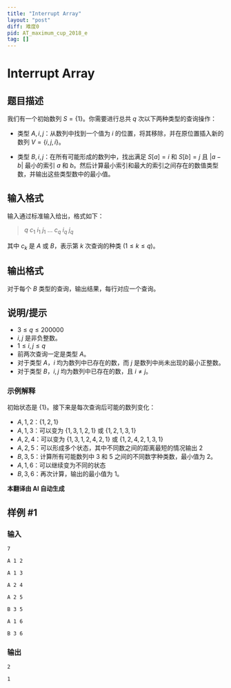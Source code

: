 ```yaml
---
title: "Interrupt Array"
layout: "post"
diff: 难度0
pid: AT_maximum_cup_2018_e
tag: []
---
```


# Interrupt Array

## 题目描述

我们有一个初始数列 $S = \{1\}$。你需要进行总共 $q$ 次以下两种类型的查询操作：

- 类型 $A, i, j$：从数列中找到一个值为 $i$ 的位置，将其移除，并在原位置插入新的数列 $V = \{i, j, i\}$。

- 类型 $B, i, j$：在所有可能形成的数列中，找出满足 $S[a] = i$ 和 $S[b] = j$ 且 $|a - b|$ 最小的索引 $a$ 和 $b$。然后计算最小索引和最大的索引之间存在的数值类型数，并输出这些类型数中的最小值。

## 输入格式

输入通过标准输入给出，格式如下：

> $q$
> $c_1$ $i_1$ $j_1$
> ...
> $c_q$ $i_q$ $j_q$

其中 $c_k$ 是 $A$ 或 $B$，表示第 $k$ 次查询的种类 $(1 \leq k \leq q)$。

## 输出格式

对于每个 $B$ 类型的查询，输出结果，每行对应一个查询。

## 说明/提示

- $3 \leq q \leq 200000$
- $i, j$ 是非负整数。
- $1 \leq i, j \leq q$
- 前两次查询一定是类型 $A$。
- 对于类型 $A$，$i$ 均为数列中已存在的数，而 $j$ 是数列中尚未出现的最小正整数。
- 对于类型 $B$，$i, j$ 均为数列中已存在的数，且 $i \neq j$。

### 示例解释

初始状态是 $\{1\}$。接下来是每次查询后可能的数列变化：

- $A, 1, 2$：$\{1, 2, 1\}$
- $A, 1, 3$：可以变为 $\{1, 3, 1, 2, 1\}$ 或 $\{1, 2, 1, 3, 1\}$
- $A, 2, 4$：可以变为 $\{1, 3, 1, 2, 4, 2, 1\}$ 或 $\{1, 2, 4, 2, 1, 3, 1\}$
- $A, 2, 5$：可以形成多个状态，其中不同数之间的距离最短的情况输出 $2$
- $B, 3, 5$：计算所有可能数列中 $3$ 和 $5$ 之间的不同数字种类数，最小值为 $2$。
- $A, 1, 6$：可以继续变为不同的状态
- $B, 3, 6$：再次计算，输出的最小值为 $1$。

 **本翻译由 AI 自动生成**

## 样例 #1

### 输入

```
7
A 1 2
A 1 3
A 2 4
A 2 5
B 3 5
A 1 6
B 3 6
```

### 输出

```
2
1
```


